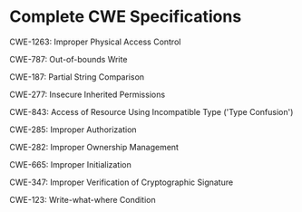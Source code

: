 

# Complete CWE Specifications

CWE-1263: Improper Physical Access Control

CWE-787: Out-of-bounds Write

CWE-187: Partial String Comparison

CWE-277: Insecure Inherited Permissions

CWE-843: Access of Resource Using Incompatible Type ('Type Confusion')

CWE-285: Improper Authorization

CWE-282: Improper Ownership Management

CWE-665: Improper Initialization

CWE-347: Improper Verification of Cryptographic Signature

CWE-123: Write-what-where Condition